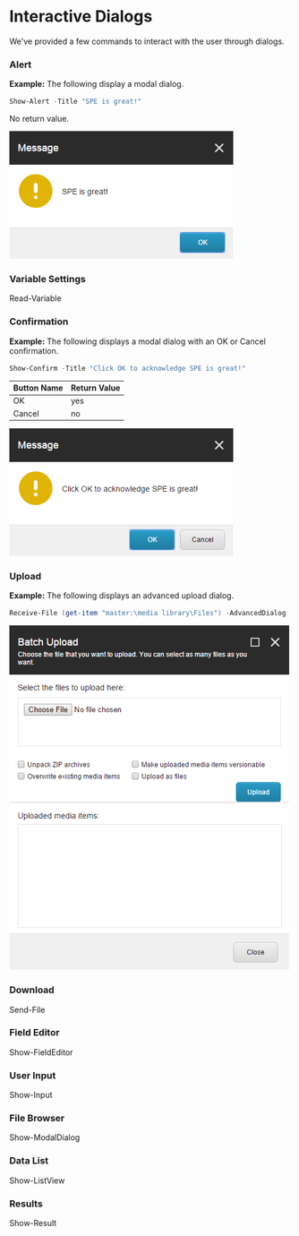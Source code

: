 # Interactive Dialogs

We've provided a few commands to interact with the user through dialogs.

### Alert

**Example:** The following display a modal dialog.
```powershell
Show-Alert -Title "SPE is great!"
```

No return value.

![Show Alert](images/screenshots/modaldialog-showalert.png)

### Variable Settings
Read-Variable

### Confirmation

**Example:** The following displays a modal dialog with an OK or Cancel confirmation.
```powershell
Show-Confirm -Title "Click OK to acknowledge SPE is great!"
```
| Button Name | Return Value |
| -- | -- |
| OK | yes |
| Cancel | no |


![Show Confirm](images/screenshots/modaldialog-showconfirm.png)

### Upload

**Example:** The following displays an advanced upload dialog.
```powershell
Receive-File (get-item "master:\media library\Files") -AdvancedDialog
```

![Receive File](images/screenshots/modaldialog-receivefileadvanced.png)

### Download
Send-File

### Field Editor
Show-FieldEditor

### User Input
Show-Input

### File Browser
Show-ModalDialog

### Data List
Show-ListView

### Results
Show-Result

